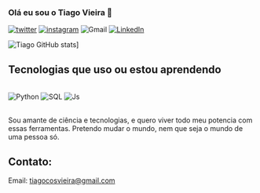 
### Olá eu sou o Tiago Vieira 🔬

[![twitter](https://img.shields.io/badge/Twitter-1DA1F2?style=for-the-badge&logo=twitter&logoColor=white)](https://twitter.com/Tiago_Oz)
[![instagram](https://img.shields.io/badge/Instagram-E4405F?style=for-the-badge&logo=instagram&logoColor=white)](https://www.intagram.com/tiago_c.v/)
![Gmail](https://img.shields.io/badge/Gmail-D14836?style=for-the-badge&logo=gmail&logoColor=white)
[![LinkedIn](https://img.shields.io/badge/LinkedIn-0077B5?style=for-the-badge&logo=linkedin&logoColor=white)](www.linkedin.com/in/tiago-vieira-1672b8230)

![Tiago GitHub stats](https://github-readme-stats.vercel.app/api?username=TiagoCostaVieira&theme=midnight-purple)]

## Tecnologias que uso ou estou aprendendo

<div style="display: inline_block"><br/> 
<img aling="center" alt="Python" src="https://img.shields.io/badge/Python-3776AB?style=for-the-badge&logo=python&logoColor=white"/>
<img aling="center" alt="SQL" src="https://img.shields.io/badge/MySQL-00000F?style=for-the-badge&logo=mysql&logoColor=white"/>
<img aling="center" alt="Js" src="https://img.shields.io/badge/JavaScript-F7DF1E?style=for-the-badge&logo=javascript&logoColor=blacke"/>
</div><br/>

Sou amante de ciência e tecnologias, e quero viver todo meu potencia com essas ferramentas. Pretendo mudar o mundo, nem que seja o mundo de uma pessoa só.

## Contato:
Email: tiagocosvieira@gmail.com
